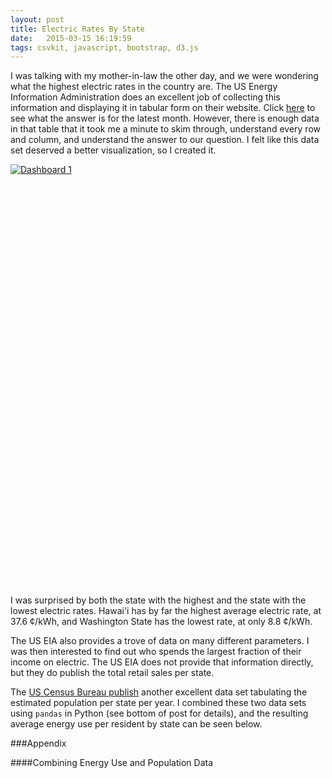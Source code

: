 ```yaml
---
layout: post
title: Electric Rates By State
date:   2015-03-15 16:19:59
tags: csvkit, javascript, bootstrap, d3.js
---
```


I was talking with my mother-in-law the other day, and we were wondering what
the highest electric rates in the country are. The US Energy Information
Administration does an excellent job of collecting this information and
displaying it in tabular form on their website. Click [here][eiamon] to see
what the answer is for the latest month. However, there is enough data in that
table that it took me a minute to skim through, understand every row and
column, and understand the answer to our question. I felt like this data set
deserved a better visualization, so I created it.

<script type='text/javascript' src='https://public.tableau.com/javascripts/api/viz_v1.js'></script><div class='tableauPlaceholder' style='width: 1004px; height: 675px;'><noscript><a href='#'><img alt='Dashboard 1 ' src='https:&#47;&#47;public.tableau.com&#47;static&#47;images&#47;el&#47;electricRatesByState201411&#47;Dashboard1&#47;1_rss.png' style='border: none' /></a></noscript><object class='tableauViz' width='1004' height='675' style='display:none;'><param name='host_url' value='https%3A%2F%2Fpublic.tableau.com%2F' /> <param name='site_root' value='' /><param name='name' value='electricRatesByState201411&#47;Dashboard1' /><param name='tabs' value='no' /><param name='toolbar' value='yes' /><param name='static_image' value='https:&#47;&#47;public.tableau.com&#47;static&#47;images&#47;el&#47;electricRatesByState201411&#47;Dashboard1&#47;1.png' /> <param name='animate_transition' value='yes' /><param name='display_static_image' value='yes' /><param name='display_spinner' value='yes' /><param name='display_overlay' value='yes' /><param name='display_count' value='yes' /><param name='showVizHome' value='no' /><param name='showTabs' value='y' /></object></div>

I was surprised by both the state with the highest and the state with the
lowest electric rates. Hawai'i has by far the highest average electric rate,
 at 37.6 ¢/kWh, and Washington State has the lowest rate, at only 8.8 ¢/kWh.

The US EIA also provides a trove of data on many different parameters. I was
then interested to find out who spends the largest fraction of their income
on electric. The US EIA does not provide that information directly, but they
do publish the total retail sales per state.

The [US Census Bureau publish][uscbpops] another excellent data set tabulating the
estimated population per state per year. I combined these two data sets using
`pandas` in Python (see bottom of post for details),
and the resulting average energy use per resident by state can be seen below.



###Appendix

####Combining Energy Use and Population Data


[eiamon]: http://www.eia.gov/electricity/monthly/epm_table_grapher.cfm?t=epmt_5_6_a
[uscbpops]: http://www.census.gov/popest/data/national/totals/2014/index.html
